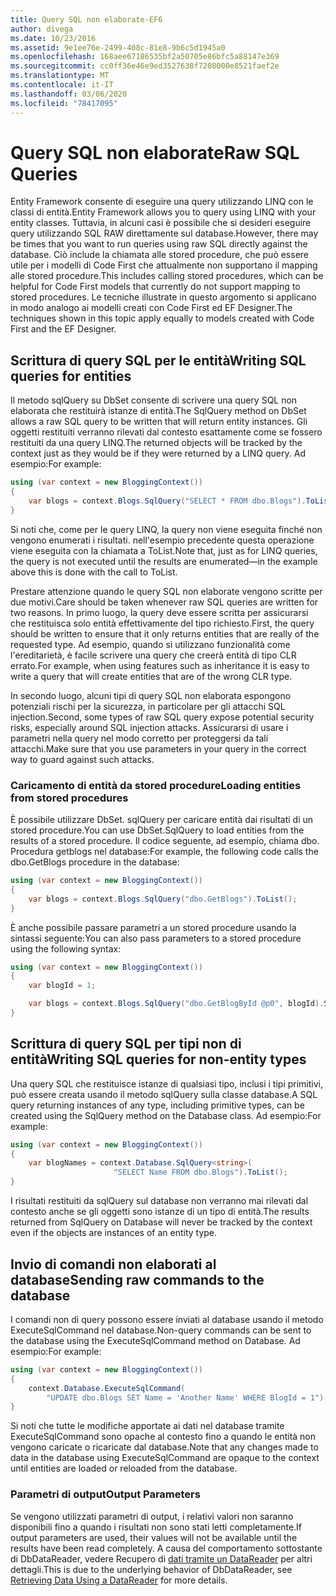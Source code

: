 ```yaml
---
title: Query SQL non elaborate-EF6
author: divega
ms.date: 10/23/2016
ms.assetid: 9e1ee76e-2499-408c-81e8-9b6c5d1945a0
ms.openlocfilehash: 168aee67186535bf2a50705e86bfc5a88147e369
ms.sourcegitcommit: cc0ff36e46e9ed3527638f7208000e8521faef2e
ms.translationtype: MT
ms.contentlocale: it-IT
ms.lasthandoff: 03/06/2020
ms.locfileid: "78417095"
---
```

# <a name="raw-sql-queries"></a><span data-ttu-id="71d50-102">Query SQL non elaborate</span><span class="sxs-lookup"><span data-stu-id="71d50-102">Raw SQL Queries</span></span>
<span data-ttu-id="71d50-103">Entity Framework consente di eseguire una query utilizzando LINQ con le classi di entità.</span><span class="sxs-lookup"><span data-stu-id="71d50-103">Entity Framework allows you to query using LINQ with your entity classes.</span></span> <span data-ttu-id="71d50-104">Tuttavia, in alcuni casi è possibile che si desideri eseguire query utilizzando SQL RAW direttamente sul database.</span><span class="sxs-lookup"><span data-stu-id="71d50-104">However, there may be times that you want to run queries using raw SQL directly against the database.</span></span> <span data-ttu-id="71d50-105">Ciò include la chiamata alle stored procedure, che può essere utile per i modelli di Code First che attualmente non supportano il mapping alle stored procedure.</span><span class="sxs-lookup"><span data-stu-id="71d50-105">This includes calling stored procedures, which can be helpful for Code First models that currently do not support mapping to stored procedures.</span></span> <span data-ttu-id="71d50-106">Le tecniche illustrate in questo argomento si applicano in modo analogo ai modelli creati con Code First ed EF Designer.</span><span class="sxs-lookup"><span data-stu-id="71d50-106">The techniques shown in this topic apply equally to models created with Code First and the EF Designer.</span></span>  

## <a name="writing-sql-queries-for-entities"></a><span data-ttu-id="71d50-107">Scrittura di query SQL per le entità</span><span class="sxs-lookup"><span data-stu-id="71d50-107">Writing SQL queries for entities</span></span>  

<span data-ttu-id="71d50-108">Il metodo sqlQuery su DbSet consente di scrivere una query SQL non elaborata che restituirà istanze di entità.</span><span class="sxs-lookup"><span data-stu-id="71d50-108">The SqlQuery method on DbSet allows a raw SQL query to be written that will return entity instances.</span></span> <span data-ttu-id="71d50-109">Gli oggetti restituiti verranno rilevati dal contesto esattamente come se fossero restituiti da una query LINQ.</span><span class="sxs-lookup"><span data-stu-id="71d50-109">The returned objects will be tracked by the context just as they would be if they were returned by a LINQ query.</span></span> <span data-ttu-id="71d50-110">Ad esempio:</span><span class="sxs-lookup"><span data-stu-id="71d50-110">For example:</span></span>  

``` csharp  
using (var context = new BloggingContext())
{
    var blogs = context.Blogs.SqlQuery("SELECT * FROM dbo.Blogs").ToList();
}
```  

<span data-ttu-id="71d50-111">Si noti che, come per le query LINQ, la query non viene eseguita finché non vengono enumerati i risultati. nell'esempio precedente questa operazione viene eseguita con la chiamata a ToList.</span><span class="sxs-lookup"><span data-stu-id="71d50-111">Note that, just as for LINQ queries, the query is not executed until the results are enumerated—in the example above this is done with the call to ToList.</span></span>  

<span data-ttu-id="71d50-112">Prestare attenzione quando le query SQL non elaborate vengono scritte per due motivi.</span><span class="sxs-lookup"><span data-stu-id="71d50-112">Care should be taken whenever raw SQL queries are written for two reasons.</span></span> <span data-ttu-id="71d50-113">In primo luogo, la query deve essere scritta per assicurarsi che restituisca solo entità effettivamente del tipo richiesto.</span><span class="sxs-lookup"><span data-stu-id="71d50-113">First, the query should be written to ensure that it only returns entities that are really of the requested type.</span></span> <span data-ttu-id="71d50-114">Ad esempio, quando si utilizzano funzionalità come l'ereditarietà, è facile scrivere una query che creerà entità di tipo CLR errato.</span><span class="sxs-lookup"><span data-stu-id="71d50-114">For example, when using features such as inheritance it is easy to write a query that will create entities that are of the wrong CLR type.</span></span>  

<span data-ttu-id="71d50-115">In secondo luogo, alcuni tipi di query SQL non elaborata espongono potenziali rischi per la sicurezza, in particolare per gli attacchi SQL injection.</span><span class="sxs-lookup"><span data-stu-id="71d50-115">Second, some types of raw SQL query expose potential security risks, especially around SQL injection attacks.</span></span> <span data-ttu-id="71d50-116">Assicurarsi di usare i parametri nella query nel modo corretto per proteggersi da tali attacchi.</span><span class="sxs-lookup"><span data-stu-id="71d50-116">Make sure that you use parameters in your query in the correct way to guard against such attacks.</span></span>  

### <a name="loading-entities-from-stored-procedures"></a><span data-ttu-id="71d50-117">Caricamento di entità da stored procedure</span><span class="sxs-lookup"><span data-stu-id="71d50-117">Loading entities from stored procedures</span></span>  

<span data-ttu-id="71d50-118">È possibile utilizzare DbSet. sqlQuery per caricare entità dai risultati di un stored procedure.</span><span class="sxs-lookup"><span data-stu-id="71d50-118">You can use DbSet.SqlQuery to load entities from the results of a stored procedure.</span></span> <span data-ttu-id="71d50-119">Il codice seguente, ad esempio, chiama dbo. Procedura getblogs nel database:</span><span class="sxs-lookup"><span data-stu-id="71d50-119">For example, the following code calls the dbo.GetBlogs procedure in the database:</span></span>  

``` csharp
using (var context = new BloggingContext())
{
    var blogs = context.Blogs.SqlQuery("dbo.GetBlogs").ToList();
}
```  

<span data-ttu-id="71d50-120">È anche possibile passare parametri a un stored procedure usando la sintassi seguente:</span><span class="sxs-lookup"><span data-stu-id="71d50-120">You can also pass parameters to a stored procedure using the following syntax:</span></span>  

``` csharp
using (var context = new BloggingContext())
{
    var blogId = 1;

    var blogs = context.Blogs.SqlQuery("dbo.GetBlogById @p0", blogId).Single();
}
```  

## <a name="writing-sql-queries-for-non-entity-types"></a><span data-ttu-id="71d50-121">Scrittura di query SQL per tipi non di entità</span><span class="sxs-lookup"><span data-stu-id="71d50-121">Writing SQL queries for non-entity types</span></span>  

<span data-ttu-id="71d50-122">Una query SQL che restituisce istanze di qualsiasi tipo, inclusi i tipi primitivi, può essere creata usando il metodo sqlQuery sulla classe database.</span><span class="sxs-lookup"><span data-stu-id="71d50-122">A SQL query returning instances of any type, including primitive types, can be created using the SqlQuery method on the Database class.</span></span> <span data-ttu-id="71d50-123">Ad esempio:</span><span class="sxs-lookup"><span data-stu-id="71d50-123">For example:</span></span>  

``` csharp
using (var context = new BloggingContext())
{
    var blogNames = context.Database.SqlQuery<string>(
                       "SELECT Name FROM dbo.Blogs").ToList();
}
```  

<span data-ttu-id="71d50-124">I risultati restituiti da sqlQuery sul database non verranno mai rilevati dal contesto anche se gli oggetti sono istanze di un tipo di entità.</span><span class="sxs-lookup"><span data-stu-id="71d50-124">The results returned from SqlQuery on Database will never be tracked by the context even if the objects are instances of an entity type.</span></span>  

## <a name="sending-raw-commands-to-the-database"></a><span data-ttu-id="71d50-125">Invio di comandi non elaborati al database</span><span class="sxs-lookup"><span data-stu-id="71d50-125">Sending raw commands to the database</span></span>  

<span data-ttu-id="71d50-126">I comandi non di query possono essere inviati al database usando il metodo ExecuteSqlCommand nel database.</span><span class="sxs-lookup"><span data-stu-id="71d50-126">Non-query commands can be sent to the database using the ExecuteSqlCommand method on Database.</span></span> <span data-ttu-id="71d50-127">Ad esempio:</span><span class="sxs-lookup"><span data-stu-id="71d50-127">For example:</span></span>  

``` csharp
using (var context = new BloggingContext())
{
    context.Database.ExecuteSqlCommand(
        "UPDATE dbo.Blogs SET Name = 'Another Name' WHERE BlogId = 1");
}
```  

<span data-ttu-id="71d50-128">Si noti che tutte le modifiche apportate ai dati nel database tramite ExecuteSqlCommand sono opache al contesto fino a quando le entità non vengono caricate o ricaricate dal database.</span><span class="sxs-lookup"><span data-stu-id="71d50-128">Note that any changes made to data in the database using ExecuteSqlCommand are opaque to the context until entities are loaded or reloaded from the database.</span></span>  

### <a name="output-parameters"></a><span data-ttu-id="71d50-129">Parametri di output</span><span class="sxs-lookup"><span data-stu-id="71d50-129">Output Parameters</span></span>  

<span data-ttu-id="71d50-130">Se vengono utilizzati parametri di output, i relativi valori non saranno disponibili fino a quando i risultati non sono stati letti completamente.</span><span class="sxs-lookup"><span data-stu-id="71d50-130">If output parameters are used, their values will not be available until the results have been read completely.</span></span> <span data-ttu-id="71d50-131">A causa del comportamento sottostante di DbDataReader, vedere Recupero di [dati tramite un DataReader](https://go.microsoft.com/fwlink/?LinkID=398589) per altri dettagli.</span><span class="sxs-lookup"><span data-stu-id="71d50-131">This is due to the underlying behavior of DbDataReader, see [Retrieving Data Using a DataReader](https://go.microsoft.com/fwlink/?LinkID=398589) for more details.</span></span>  
